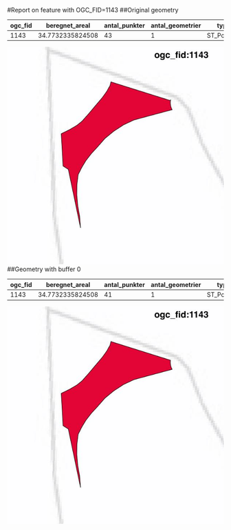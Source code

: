 #Report on feature with OGC_FID=1143
##Original geometry



| ogc_fid |  beregnet_areal  | antal_punkter | antal_geometrier |    type    |
|---------|------------------|---------------|------------------|------------|
|    1143 | 34.7732335824508 |            43 |                1 | ST_Polygon|
![geom](../images/1143_invalid.jpg)
##Geometry with buffer 0



| ogc_fid |  beregnet_areal  | antal_punkter | antal_geometrier |    type    |
|---------|------------------|---------------|------------------|------------|
|    1143 | 34.7732335824508 |            41 |                1 | ST_Polygon|
![geom](../images/1143_buffer0.jpg)
